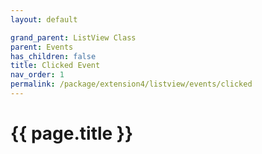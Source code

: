 ```yaml
---
layout: default

grand_parent: ListView Class
parent: Events
has_children: false
title: Clicked Event
nav_order: 1
permalink: /package/extension4/listview/events/clicked
---
```

# {{ page.title }}
